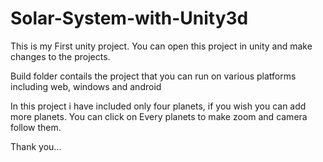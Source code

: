 # Solar-System-with-Unity3d

This is my First unity project. You can open this project in unity and make changes to the projects.

Build folder contails the project that you can run on various platforms including web, windows and android

In this project i have included only four planets, if you wish you can add more planets.
You can click on Every planets to make zoom and camera follow them.

Thank you...
